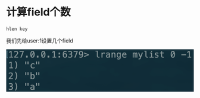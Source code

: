 # 计算field个数

```text
hlen key
```

我们先给user:1设置几个field

![](../../.gitbook/assets/image%20%2853%29.png)

